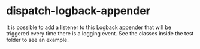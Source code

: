 dispatch-logback-appender
=========================

It is possible to add a listener to this Logback appender that will be triggered every time there is a logging event.
See the classes inside the test folder to see an example.

